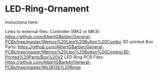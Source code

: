 # LED-Ring-Ornament
Instuctions here:


Links to external files:
Controller (MK2 or MK3): https://github.com/AlbertGBarber/General-PCBs/tree/master/Wemos%20Lipo%20Button%20Combo 
3D-printed Box Parts: https://github.com/AlbertGBarber/General-PCBs/tree/master/Wemos%20Lipo%20Button%20Combo/3D-Printed%20Parts/Box%20V2
LED Ring PCB Files: https://github.com/AlbertGBarber/General-PCBs/tree/master/Ws2812b%20Rings